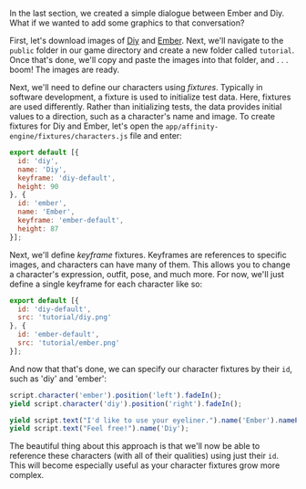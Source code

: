 In the last section, we created a simple dialogue between Ember and Diy. What if we wanted to add some graphics to that conversation?

First, let's download images of [Diy](https://drive.google.com/file/d/0B3xbKzrE1l4QbmMxY1ZCQkpaSWs/view?usp=sharing) and [Ember](https://drive.google.com/file/d/0B3xbKzrE1l4QaUZNUFJGWW00R1k/view?usp=sharing). Next, we'll navigate to the `public` folder in our game directory and create a new folder called `tutorial`. Once that's done, we'll copy and paste the images into that folder, and . . . boom! The images are ready.

Next, we'll need to define our characters using _fixtures_. Typically in software development, a fixture is used to initialize test data. Here, fixtures are used differently. Rather than initializing tests, the data provides initial values to a direction, such as a character's name and image. To create fixtures for Diy and Ember, let's open the `app/affinity-engine/fixtures/characters.js` file and enter:

```js
export default [{
  id: 'diy',
  name: 'Diy',
  keyframe: 'diy-default',
  height: 90
}, {
  id: 'ember',
  name: 'Ember',
  keyframe: 'ember-default',
  height: 87
}];
```

Next, we'll define _keyframe_ fixtures. Keyframes are references to specific images, and characters can have many of them. This allows you to change a character's expression, outfit, pose, and much more. For now, we'll just define a single keyframe for each character like so:

```js
export default [{
  id: 'diy-default',
  src: 'tutorial/diy.png'
}, {
  id: 'ember-default',
  src: 'tutorial/ember.png'
}];
```

And now that that's done, we can specify our character fixtures by their `id`, such as 'diy' and 'ember':

```js
script.character('ember').position('left').fadeIn();
yield script.character('diy').position('right').fadeIn();

yield script.text("I'd like to use your eyeliner.").name('Ember').namePosition('right');
yield script.text("Feel free!").name('Diy');
```

The beautiful thing about this approach is that we'll now be able to reference these characters (with all of their qualities) using just their `id`. This will become especially useful as your character fixtures grow more complex.
